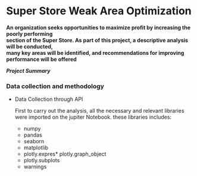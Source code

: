# Super Store Weak Area Optimization

****An organization seeks opportunities to maximize profit by increasing the poorly performing
<br>section of the Super Store. As part of this project, a descriptive analysis will be conducted, 
<br>many key areas will be identified, and recommendations for improving performance will be offered****

***Project Summary***

### Data collection and methodology
* Data Collection through API

  First to carry out the analysis, all the necessary and relevant libraries were imported on the jupiter Notebook.
  these libraries includes:
  * numpy
  * pandas
  * seaborn
  * matplotlib
  * plotly.expres* plotly.graph_object
  * plotly.subplots
  * warnings
